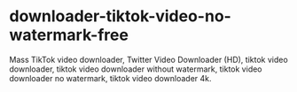 # downloader-tiktok-video-no-watermark-free
Mass TikTok video downloader, Twitter Video Downloader (HD), tiktok video downloader, tiktok video downloader without watermark, tiktok video downloader no watermark, tiktok video downloader 4k.
